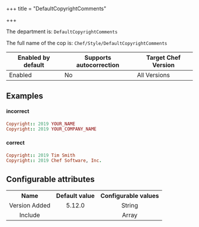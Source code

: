 +++
title = "DefaultCopyrightComments"

+++

<!-- This content is automatically generated. See https://github.com/chef/chef-web-docs/blob/main/generated/README.md -->

The department is: `DefaultCopyrightComments`

The full name of the cop is: `Chef/Style/DefaultCopyrightComments`

| Enabled by default | Supports autocorrection | Target Chef Version |
| --- | --- | --- |
| Enabled | No | All Versions |

## Examples


#### incorrect

```ruby
Copyright:: 2019 YOUR_NAME
Copyright:: 2019 YOUR_COMPANY_NAME
```

#### correct

```ruby
Copyright:: 2019 Tim Smith
Copyright:: 2019 Chef Software, Inc.
```

## Configurable attributes

<table>
<tbody><tr>
<th>Name</th>
<th>Default value</th>
<th>Configurable values</th>
</tr>
<tr>
<td style="text-align:center">Version Added</td>
<td style="text-align:center">5.12.0</td>
<td style="text-align:center">String</td>
</tr>
<tr><td style="text-align:center">Include</td>
<td style="text-align:center"><ul>
</ul>
</td>
<td style="text-align:center">Array</td>
</tr></tbody></table>
